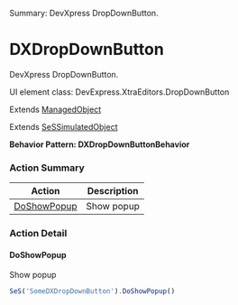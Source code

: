 Summary: DevXpress DropDownButton.

# DXDropDownButton

DevXpress DropDownButton.
 
UI element class: DevExpress.XtraEditors.DropDownButton

Extends [ManagedObject](ManagedObject.md)

Extends [SeSSimulatedObject](SeSSimulatedObject.md)





**Behavior Pattern: DXDropDownButtonBehavior**


<!-- ============================== property summary ========================== -->

<!-- ============================== action summary ========================== -->



### Action Summary
|  **Action** | **Description** | 
| ----------- | --------------- |
|  [DoShowPopup](#doshowpopup) | Show popup |



<!-- ============================== property detail ========================== -->


<!-- ============================== action detail ========================== -->

### Action Detail

<a name="DoShowPopup"></a>    
#### DoShowPopup

Show popup

```javascript
SeS('SomeDXDropDownButton').DoShowPopup()
```





<a name="see.also.dxdropdownbutton.doshowpopup"></a>

  

